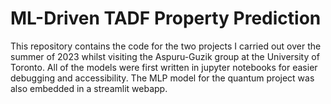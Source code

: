 # ML-Driven TADF Property Prediction
This repository contains the code for the two projects I carried out over the summer of 2023 whilst visiting the Aspuru-Guzik group at the University of Toronto. All of the models were first written in jupyter notebooks for easier debugging and accessibility. The MLP model for the quantum project was also embedded in a streamlit webapp.